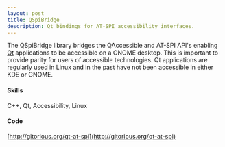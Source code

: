 ```yaml
---
layout: post
title: QSpiBridge
description: Qt bindings for AT-SPI accessibility interfaces.
---
```


The QSpiBridge library bridges the QAccessible and AT-SPI API's enabling
[Qt](http://qt.nokia.com/products/) applications to be accessible on a
GNOME desktop. This is important to provide parity for users of accessible
technologies. Qt applications are regularly used in Linux and in the past
have not been accessible in either KDE or GNOME.

#### Skills

C++, Qt, Accessibility, Linux

#### Code

[http://gitorious.org/qt-at-spi](http://gitorious.org/qt-at-spi)
